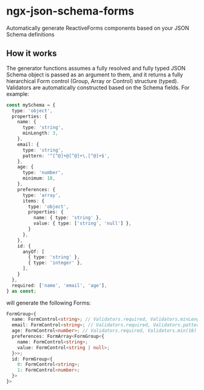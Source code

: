 # ngx-json-schema-forms

Automatically generate ReactiveForms components based on your JSON Schema definitions

## How it works

The generator functions assumes a fully resolved and fully typed JSON Schema object is
passed as an argument to them, and it returns a fully hierarchical Form control (Group, Array or
Control) structure (typed). Validators are automatically constructed based on the Schema fields.
For example:

```typescript
const mySchema = {
  type: 'object',
  properties: {
    name: {
      type: 'string',
      minLength: 3,
    },
    email: {
      type: 'string',
      pattern: '^[^@]+@[^@]+\.[^@]+$',
    },
    age: {
      type: 'number',
      minimum: 18,
    },
    preferences: {
      type: 'array',
      items: {
        type: 'object',
        properties: {
          name: { type: 'string' },
          value: { type: ['string', 'null'] },
        }
      },
    },
    id: {
      anyOf: [
        { type: 'string' },
        { type: 'integer' },
      ],
    }
  },
  required: ['name', 'email', 'age'],
} as const;
```

will generate the following Forms:

```typescript
FormGroup<{
  name: FormControl<string>; // Validators.required, Validators.minLength(3)
  email: FormControl<string>; // Validators.required, Validators.pattern(^[^@]+@[^@]+\.[^@]+$)
  age: FormControl<number>; // Validators.required, Validators.min(18)
  preferences: FormArray<FormGroup<{
    name: FormControl<string>;
    value: FormControl<string | null>;
  }>>;
  id: FormGroup<{
    0: FormControl<string>;
    1: FormControl<number>;
  }>
}>
```
